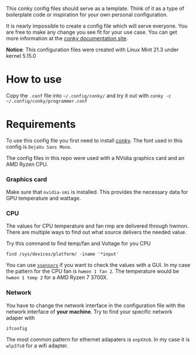 This conky config files should serve as a template. Think of it as a type of boilerplate code or inspiration for your own personal configuration. 

It is nearly impossible to create a config file which will serve everyone. You are free to make any change you see fit for your use case. You can get more information at the [conky documentation site](https://conky.sourceforge.net/documentation.html).

**Notice**: This configuration files were created with Linux Mint 21.3 under kernel 5.15.0


# How to use
Copy the `.conf` file into `~/.config/conky/` and try it out with `conky -c ~/.config/conky/programmer.conf`

# Requirements
To use this config file you first need to install [conky](https://github.com/brndnmtthws/conky). The font used in this config is `DejaVu Sans Mono`.

The config files in this repo were used with a NVidia graphics card and an AMD Ryzen CPU. 

### Graphics card
Make sure that `nvidia-smi` is installed. This provides the necessary data for GPU temperature and wattage.

### CPU
The values for CPU temperature and fan rmp are delivered through hwmon. There are multiple ways to find out what source delivers the needed value.

Try this command to find temp/fan and Voltage for you CPU
```
find /sys/devices/platform/ -iname '*input'
```

You can use [`xsensors`](https://community.linuxmint.com/software/view/xsensors) if you want to check the values with a GUI.
In my case the pattern for the CPU fan is `hwmon 1 fan 2`. The temperature would be `hwmon 1 temp 2` for a AMD Ryzen 7 3700X.

### Network
You have to change the network interface in the configuration file with the network interface of **your machine**. Try to find 
your specific network adaper with 
```
ifconfig
```

The most common pattern for ethernet adapaters is `enpXXs0`. In my case it is `wlp37s0` for a wifi adapter.
